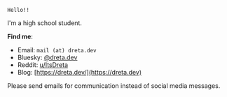 ```
Hello!!
```

I'm a high school student.

**Find me**:
* Email: `mail (at) dreta.dev`
* Bluesky: [@dreta.dev](https://bsky.app/profile/dreta.dev)
* Reddit: [u/ItsDreta](https://reddit.com/u/ItsDreta)
* Blog: [https://dreta.dev/](https://dreta.dev)

Please send emails for communication instead of social media messages.
